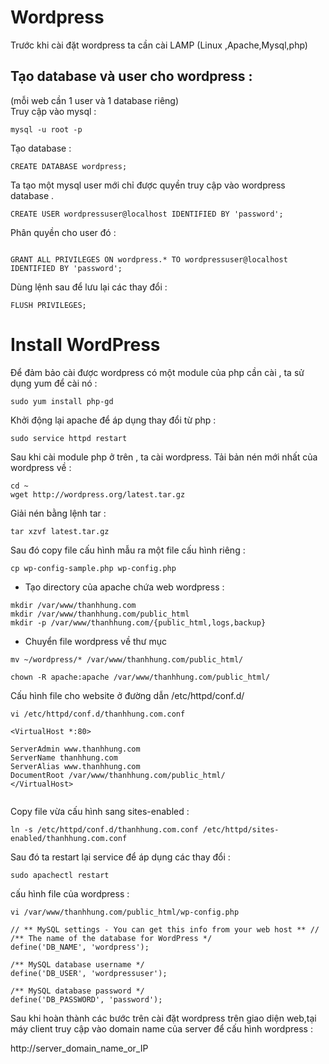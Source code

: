 # Wordpress  
Trước khi cài đặt wordpress ta cần cài LAMP (Linux ,Apache,Mysql,php)  

## Tạo database và user cho wordpress :  
(mỗi web cần 1 user và 1 database riêng)  
Truy cập vào mysql :  
```
mysql -u root -p
```  
Tạo database :  
```
CREATE DATABASE wordpress;
```

Ta tạo một mysql user mới chỉ được quyền truy cập vào wordpress database .   
```
CREATE USER wordpressuser@localhost IDENTIFIED BY 'password';
```
Phân quyền cho user đó :  
```

GRANT ALL PRIVILEGES ON wordpress.* TO wordpressuser@localhost IDENTIFIED BY 'password';
```
Dùng lệnh sau để lưu lại các thay đổi :  
```
FLUSH PRIVILEGES;
```
  
#  Install WordPress
Để đảm bảo cài được wordpress có một module của php cần cài , ta sử dụng yum để cài nó :  
```
sudo yum install php-gd
```
Khởi động lại apache để áp dụng thay đổi từ php :  
```
sudo service httpd restart
```  
Sau khi cài module php ở trên , ta cài wordpress. Tải bản nén mới nhất của wordpress về :  
```
cd ~
wget http://wordpress.org/latest.tar.gz
```
Giải nén bằng lệnh tar :  
```
tar xzvf latest.tar.gz
```  
Sau đó copy file cấu hình mẫu ra một file cấu hình riêng :   
```
cp wp-config-sample.php wp-config.php
```

- Tạo directory của apache chứa web wordpress : 
```
mkdir /var/www/thanhhung.com  
mkdir /var/www/thanhhung.com/public_html  
mkdir -p /var/www/thanhhung.com/{public_html,logs,backup}
  ```
  - Chuyển file wordpress về thư mục 
 ```    
mv ~/wordpress/* /var/www/thanhhung.com/public_html/
  
chown -R apache:apache /var/www/thanhhung.com/public_html/  
```  
Cấu hình file  cho website ở đường dẫn /etc/httpd/conf.d/ 
```
vi /etc/httpd/conf.d/thanhhung.com.conf
```  
```
<VirtualHost *:80>

ServerAdmin www.thanhhung.com
ServerName thanhhung.com
ServerAlias www.thanhhung.com
DocumentRoot /var/www/thanhhung.com/public_html/
</VirtualHost>


```
Copy file vừa cấu hình sang sites-enabled :
```
ln -s /etc/httpd/conf.d/thanhhung.com.conf /etc/httpd/sites-enabled/thanhhung.com.conf
```
Sau đó ta restart lại service để áp dụng các thay đổi :  
```
sudo apachectl restart  
```
cấu hình file của wordpress :   

```
vi /var/www/thanhhung.com/public_html/wp-config.php  
``` 
```
// ** MySQL settings - You can get this info from your web host ** //
/** The name of the database for WordPress */
define('DB_NAME', 'wordpress');

/** MySQL database username */
define('DB_USER', 'wordpressuser');

/** MySQL database password */
define('DB_PASSWORD', 'password');
```


Sau khi hoàn thành các bước trên cài đặt wordpress trên giao diện web,tại máy client truy cập vào domain name của server để cấu hình wordpress : 

http://server_domain_name_or_IP  

